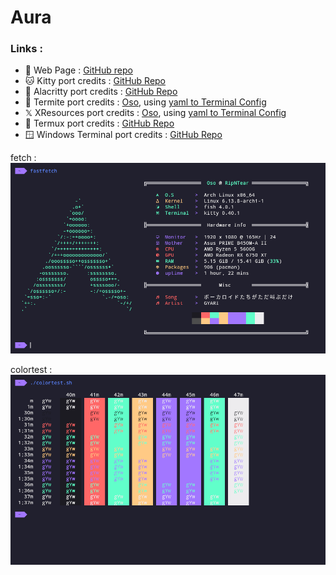 # Aura

### Links :
- 📃 Web Page : [GitHub repo](https://github.com/daltonmenezes/aura-theme)
- 🐱 Kitty port credits : [GitHub Repo](https://github.com/daltonmenezes/aura-theme/tree/main/packages/kitty)
- 🚀 Alacritty port credits : [GitHub Repo](https://github.com/daltonmenezes/aura-theme/tree/main/packages/alacritty)
- 🐜 Termite port credits : [Oso](github.com/KernelOso), using [yaml to Terminal Config](https://github.com/KernelOso/yaml-to-kitty-color-converter)
- 𝕏 XResources port credits : [Oso](github.com/KernelOso), using [yaml to Terminal Config](https://github.com/KernelOso/yaml-to-alacrity-color-converter)
- 📱 Termux port credits : [GitHub Repo](https://github.com/daltonmenezes/aura-theme/tree/main/packages/termux)
- 🪟 Windows Terminal port credits : [GitHub Repo](https://github.com/daltonmenezes/aura-theme/tree/main/packages/windows-terminal)

fetch : <br>
![screenshot](./assets/fetch.png)

colortest : <br>
![colortest](./assets/colortest.png)